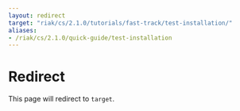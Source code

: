 ```yaml
---
layout: redirect
target: "riak/cs/2.1.0/tutorials/fast-track/test-installation/"
aliases:
- /riak/cs/2.1.0/quick-guide/test-installation
---
```


# Redirect

This page will redirect to `target`.
